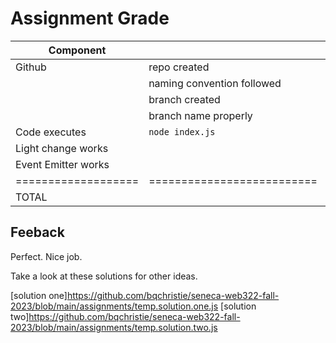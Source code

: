# Assignment Grade

| Component           |                            | Points  | Grade |
| ------------------- | -------------------------- | ------- | ----- |
| Github              | repo created               | 10      | 10    |
|                     | naming convention followed | 10      | 10    |
|                     | branch created             | 10      | 10    |
|                     | branch name properly       | 10      | 10    |
| Code executes       | `node index.js`            | 20      | 20    |
| Light change works  |                            | 20      | 20    |
| Event Emitter works |                            | 20      | 20    |
| =================== | ========================== | ======= | ===== |
| TOTAL               |                            | 100     | 100   |

## Feeback

Perfect. Nice job.

Take a look at these solutions for other ideas.

[solution one]https://github.com/bqchristie/seneca-web322-fall-2023/blob/main/assignments/temp.solution.one.js
[solution two]https://github.com/bqchristie/seneca-web322-fall-2023/blob/main/assignments/temp.solution.two.js
